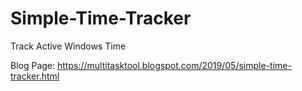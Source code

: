 # Simple-Time-Tracker
Track Active Windows Time

Blog Page: https://multitasktool.blogspot.com/2019/05/simple-time-tracker.html
